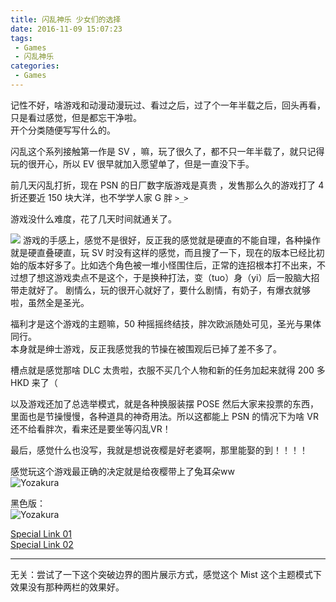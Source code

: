 ```yaml
---
title: 闪乱神乐 少女们的选择
date: 2016-11-09 15:07:23
tags:
 - Games
 - 闪乱神乐
categories:
 - Games
---
```


记性不好，啥游戏和动漫动漫玩过、看过之后，过了个一年半载之后，回头再看，只是看过感觉，但是都忘干净啦。  
开个分类随便写写什么的。  

闪乱这个系列接触第一作是 SV ，嘛，玩了很久了，都不只一年半载了，就只记得玩的很开心，所以 EV 很早就加入愿望单了，但是一直没下手。  

前几天闪乱打折，现在 PSN 的日厂数字版游戏是真贵 ，发售那么久的游戏打了 4 折还要近 150 块大洋，也不学学人家 G 胖 `>_>`

游戏没什么难度，花了几天时间就通关了。

<img src="https://m.nep.me/blog/post/p06-senran-kagura-ev-01.jpg" class="full-image" />
<!--more-->
游戏的手感上，感觉不是很好，反正我的感觉就是硬直的不能自理，各种操作就是硬直叠硬直，玩 SV 时没有这样的感觉，而且搜了一下，现在的版本已经比初始的版本好多了。比如选个角色被一堆小怪围住后，正常的连招根本打不出来，不过想了想这游戏卖点不是这个，于是换种打法，变（tuo）身（yi）后一股脑大招带走就好了。  
剧情么，玩的很开心就好了，要什么剧情，有奶子，有爆衣就够啦，虽然全是圣光。  

福利才是这个游戏的主题嘛，50 种摇摇终结技，胖次欧派随处可见，圣光与果体同行。  
本身就是绅士游戏，反正我感觉我的节操在被围观后已掉了差不多了。  

槽点就是感觉那啥 DLC 太贵啦，衣服不买几个人物和新的任务加起来就得 200 多 HKD 来了（

以及游戏还加了总选举模式，就是各种换服装摆 POSE 然后大家来投票的东西，里面也是节操慢慢，各种道具的神奇用法。所以这都能上 PSN 的情况下为啥 VR 还不给看胖次，看来还是要坐等闪乱VR！   

最后，感觉什么也没写，我就是想说夜樱是好老婆啊，那里能娶的到！！！！    

感觉玩这个游戏最正确的决定就是给夜樱带上了兔耳朵ww   
![Yozakura](https://m.nep.me/blog/post/p06-senran-kagura-ev-yozakura-01.jpg)

黑色版：  
![Yozakura](https://m.nep.me/blog/post/p06-senran-kagura-ev-yozakura-02.jpg)

[Special Link 01](https://twitter.com/Aroes_Litvyak/status/794099804125032448)  
[Special Link 02](https://twitter.com/Aroes_Litvyak/status/794099804125032448)  

---
无关：尝试了一下这个突破边界的图片展示方式，感觉这个 Mist 这个主题模式下效果没有那种两栏的效果好。
